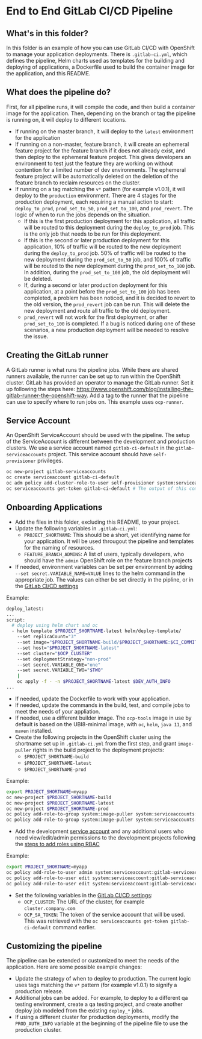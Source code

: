 # End to End GitLab CI/CD Pipeline

## What's in this folder?

In this folder is an example of how you can use GitLab CI/CD with OpenShift to manage your application deployments. There is `.gitlab-ci.yml`, which defines the pipeline, Helm charts used as templates for the building and deploying of applications, a Dockerfile used to build the container image for the application, and this README.

## What does the pipeline do?

First, for all pipeline runs, it will compile the code, and then build a container image for the application. Then, depending on the branch or tag the pipeline is running on, it will deploy to different locations.

* If running on the master branch, it will deploy to the `latest` environment for the application
* If running on a non-master, feature branch, it will create an ephemeral feature project for the feature branch if it does not already exist, and then deploy to the ephemeral feature project. This gives developers an environment to test just the feature they are working on without contention for a limited number of dev environments. The ephemeral feature project will be automatically deleted on the deletion of the feature branch to reclaim resources on the cluster.
* If running on a tag matching the `v*` pattern (for example v1.0.1), it will deploy to the `production` environment. There are 4 stages for the production deployment, each requiring a manual action to start: `deploy_to_prod`, `prod_set_to_50`, `prod_set_to_100`, and `prod_revert`. The logic of when to run the jobs depends on the situation.
    * If this is the first production deployment for this application, all traffic will be routed to this deployment during the `deploy_to_prod` job. This is the only job that needs to be run for this deployment.
    * If this is the second or later production deployment for this application, 10% of traffic will be routed to the new deployment during the `deploy_to_prod` job. 50% of traffic will be routed to the new deployment during the `prod_set_to_50` job, and 100% of traffic will be routed to the new deployment during the `prod_set_to_100` job. In addition, during the `prod_set_to_100` job, the old deployment will be deleted.
    * If, during a second or later production deployment for this application, at a point before the `prod_set_to_100` job has been completed, a problem has been noticed, and it is decided to revert to the old version, the `prod_revert` job can be run. This will delete the new deployment and route all traffic to the old deployment.
    * `prod_revert` will not work for the first deployment, or after `prod_set_to_100` is completed. If a bug is noticed during one of these scenarios, a new production deployment will be needed to resolve the issue.

## Creating the GitLab runner

A GitLab runner is what runs the pipeline jobs. While there are shared runners available, the runner can be set up to run within the OpenShift cluster. GitLab has provided an operator to manage the GitLab runner. Set it up following the steps here: https://www.openshift.com/blog/installing-the-gitlab-runner-the-openshift-way. Add a tag to the runner that the pipeline can use to specify where to run jobs on. This example uses `ocp-runner`.

## Service Account

An OpenShift ServiceAccount should be used with the pipeline.  The setup of the ServiceAccount is different between the development and production clusters. We use a service account named `gitlab-ci-default` in the `gitlab-serviceaccounts` project.  This service account should have `self-provisioner` privileges.

  ```bash
  oc new-project gitlab-serviceaccounts
  oc create serviceaccount gitlab-ci-default
  oc adm policy add-cluster-role-to-user self-provisioner system:serviceaccount:gitlab-serviceaccounts:gitlab-ci-default
  oc serviceaccounts get-token gitlab-ci-default # The output of this command will be used later as `OCP_SA_TOKEN`
  ```

## Onboarding Applications

* Add the files in this folder, excluding this README, to your project.
* Update the following variables in `.gitlab-ci.yml`:
    * `PROJECT_SHORTNAME`: This should be a short, yet identifying name for your application. It will be used througout the pipeline and templates for the naming of resources.
    * `FEATURE_BRANCH_ADMINS`: A list of users, typically developers, who should have the `admin` OpenShift role on the feature branch projects
* If needed, environment variables can be set per environment by adding `--set secret.VARIABLE_NAME=VALUE` lines to the helm command in the appropriate job. The values can either be set directly in the pipline, or in the [GitLab CI/CD settings](https://docs.gitlab.com/ee/ci/variables/#via-the-ui)

Example:
  ```bash
  deploy_latest:
  ...
  script:
    # deploy using helm chart and oc
    - helm template $PROJECT_SHORTNAME-latest helm/deploy-template/
      --set replicaCount="3"
      --set image="$PROJECT_SHORTNAME-build/$PROJECT_SHORTNAME:$CI_COMMIT_REF_SLUG"
      --set host="$PROJECT_SHORTNAME-latest"
      --set cluster="$OCP_CLUSTER"
      --set deploymentStrategy="non-prod"
      --set secret.VARIABLE_ONE="one"
      --set secret.VARIABLE_TWO="$TWO"
      |
      oc apply -f - -n $PROJECT_SHORTNAME-latest $DEV_AUTH_INFO
  ...
  ```
* If needed, update the Dockerfile to work with your application.
* If needed, update the commands in the build, test, and compile jobs to meet the needs of your appliation.
* If needed, use a different builder image. The `ocp-tools` image in use by default is based on the UBI8-minimal image, with `oc`, `helm`, `java 11`, and `maven` installed.
* Create the following projects in the OpenShift cluster using the shortname set up in `.gitlab-ci.yml` from the first step, and grant `image-puller` rights in the build project to the deployment projects:
    * `$PROJECT_SHORTNAME-build`
    * `$PROJECT_SHORTNAME-latest`
    * `$PROJECT_SHORTNAME-prod`

Example:
  ```bash
  export PROJECT_SHORTNAME=myapp
  oc new-project $PROJECT_SHORTNAME-build
  oc new-project $PROJECT_SHORTNAME-latest
  oc new-project $PROJECT_SHORTNAME-prod
  oc policy add-role-to-group system:image-puller system:serviceaccounts:$PROJECT_SHORTNAME-latest -n $PROJECT_SHORTNAME-build
  oc policy add-role-to-group system:image-puller system:serviceaccounts:$PROJECT_SHORTNAME-prod -n $PROJECT_SHORTNAME-build
  ```

* Add the development [service account](#service-account) and any additional users who need view/edit/admin permissions to the development projects following the [steps to add roles using RBAC](https://docs.openshift.com/container-platform/4.5/authentication/using-rbac.html#adding-roles_using-rbac)

Example:
  ```bash
  export PROJECT_SHORTNAME=myapp
  oc policy add-role-to-user admin system:serviceaccount:gitlab-serviceaccounts:gitlab-ci-default -n $PROJECT_SHORTNAME-build # admin is needed in order to be able to grant image-puller privileges
  oc policy add-role-to-user edit system:serviceaccount:gitlab-serviceaccounts:gitlab-ci-default -n $PROJECT_SHORTNAME-latest
  oc policy add-role-to-user edit system:serviceaccount:gitlab-serviceaccounts:gitlab-ci-default -n $PROJECT_SHORTNAME-prod
  ```
* Set the following variables in the [GitLab CI/CD settings](https://docs.gitlab.com/ee/ci/variables/#via-the-ui):
    * `OCP_CLUSTER`: The URL of the cluster, for example `cluster.company.com`
    * `OCP_SA_TOKEN`: The token of the service account that will be used. This was retrieved with the `oc serviceaccounts get-token gitlab-ci-default` command earlier.

## Customizing the pipeline

The pipeline can be extended or customized to meet the needs of the application. Here are some possible example changes:

* Update the strategy of when to deploy to production. The current logic uses tags matching the `v*` pattern (for example v1.0.1) to signify a production release.
* Additional jobs can be added. For example, to deploy to a different qa testing environment, create a qa testing project, and create another deploy job modeled from the existing `deploy_*` jobs.
* If using a different cluster for production deployments, modify the `PROD_AUTH_INFO` variable at the beginning of the pipeline file to use the production cluster.

